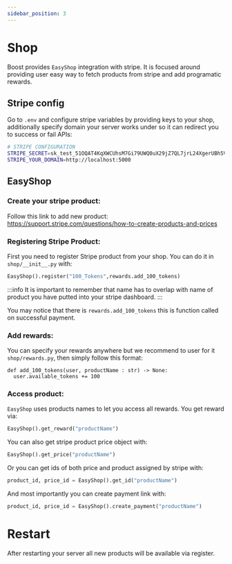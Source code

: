 ```yaml
---
sidebar_position: 3
---
```


# Shop

Boost provides `EasyShop` integration with stripe. It is focused around providing user easy way to fetch products from stripe and add programatic rewards. 

## Stripe config

Go to `.env` and configure stripe variables by providing keys to your shop, additionally specify domain your server works under so it can redirect you to success or fail APIs:
```Bash
# STRIPE CONFIGURATION
STRIPE_SECRET=sk_test_51OQAT4KqXWCUhsM7Gi79UWQ0uX29jZ7QL7jrL24XgerUBh5VNCbd9e6PDURw5BpW3K7Y5Td5LgZ6UVFWLpdrFt3I00WD1ffRRg
STRIPE_YOUR_DOMAIN=http://localhost:5000
```

## EasyShop

### Create your stripe product:

Follow this link to add new product: https://support.stripe.com/questions/how-to-create-products-and-prices

### Registering Stripe Product:

First you need to register Stripe product from your shop. You can do it in `shop/__init__.py` with:

```Python
EasyShop().register("100_Tokens",rewards.add_100_tokens)
```

:::info
It is important to remember that name has to overlap with name of product you have putted into your stripe dashboard.
:::

You may notice that there is `rewards.add_100_tokens` this is function called on successful payment. 

### Add rewards:

You can specify your rewards anywhere but we recommend to user for it `shop/rewards.py`, then simply follow this format:

```
def add_100_tokens(user, productName : str) -> None:
  user.available_tokens += 100
```

### Access product:

`EasyShop` uses products names to let you access all rewards. You get reward via:

```Python
EasyShop().get_reward("productName")
```

You can also get stripe product price object with:
```Python
EasyShop().get_price("productName")
```

Or you can get ids of both price and product assigned by stripe with:

```Python
product_id, price_id = EasyShop().get_id("productName")
```

And most importantly you can create payment link with:

```Python
product_id, price_id = EasyShop().create_payment("productName")
```

# Restart

After restarting your server all new products will be available via register. 